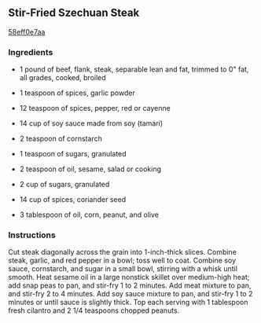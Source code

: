 ## Stir-Fried Szechuan Steak

[58eff0e7aa](http://www.food.com/recipe/stir-fried-szechuan-steak-362789)

### Ingredients

 - 1 pound of beef, flank, steak, separable lean and fat, trimmed to 0" fat, all grades, cooked, broiled

 - 1 teaspoon of spices, garlic powder

 - 12 teaspoon of spices, pepper, red or cayenne

 - 14 cup of soy sauce made from soy (tamari)

 - 2 teaspoon of cornstarch

 - 1 teaspoon of sugars, granulated

 - 2 teaspoon of oil, sesame, salad or cooking

 - 2 cup of sugars, granulated

 - 14 cup of spices, coriander seed

 - 3 tablespoon of oil, corn, peanut, and olive

### Instructions

Cut steak diagonally across the grain into 1-inch-thick slices. Combine steak, garlic, and red pepper in a bowl; toss well to coat. Combine soy sauce, cornstarch, and sugar in a small bowl, stirring with a whisk until smooth. Heat sesame oil in a large nonstick skillet over medium-high heat; add snap peas to pan, and stir-fry 1 to 2 minutes. Add meat mixture to pan, and stir-fry 2 to 4 minutes. Add soy sauce mixture to pan, and stir-fry 1 to 2 minutes or until sauce is slightly thick. Top each serving with 1 tablespoon fresh cilantro and 2 1/4 teaspoons chopped peanuts.